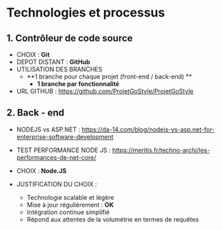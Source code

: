 # Technologies et processus

## 1. Contrôleur de code source

- CHOIX : **Git**
- DEPOT DISTANT : **GitHub**
- UTILISATION DES BRANCHES 
  - **1 branche pour chaque projet (front-end / back-end) **
    - **1 branche par fonctionnalité**
- URL GITHUB : https://github.com/ProjetGoStyle/ProjetGoStyle



## 2. Back - end

- NODEJS vs ASP.NET : https://da-14.com/blog/nodejs-vs-asp.net-for-enterprise-software-development

- TEST PERFORMANCE NODE JS : https://meritis.fr/techno-archi/les-performances-de-net-core/

  

- CHOIX : **Node.JS**

- JUSTIFICATION DU CHOIX :

  - Technologie scalable et légère
  - Mise à jour régulièrement : **OK**
  - Intégration continue simplifié
  - Répond aux attentes de la volumétrie en termes de requêtes